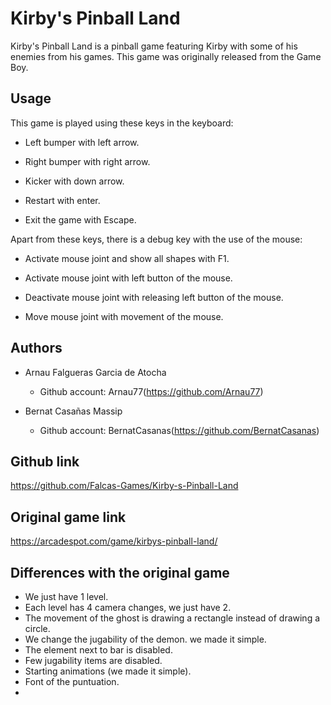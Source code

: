 # Kirby's Pinball Land

Kirby's Pinball Land is a pinball game featuring Kirby with some of his enemies from his games. This game was originally released from the Game Boy. 

## Usage

This game is played using these keys in the keyboard:

* Left bumper with left arrow.

* Right bumper with right arrow.

* Kicker with down arrow.

* Restart with enter.

* Exit the game with Escape.

Apart from these keys, there is a debug key with the use of the mouse:

* Activate mouse joint and show all shapes with F1.

* Activate mouse joint with left button of the mouse.

* Deactivate mouse joint with releasing left button of the mouse.

* Move mouse joint with movement of the mouse.

## Authors
* Arnau Falgueras Garcia de Atocha
    * Github account: Arnau77(https://github.com/Arnau77)

* Bernat Casañas Massip
    * Github account: BernatCasanas(https://github.com/BernatCasanas)

## Github link
https://github.com/Falcas-Games/Kirby-s-Pinball-Land

## Original game link
https://arcadespot.com/game/kirbys-pinball-land/

## Differences with the original game
* We just have 1 level.
* Each level has 4 camera changes, we just have 2.
* The movement of the ghost is drawing a rectangle instead of drawing a circle.
* We change the jugability of the demon. we made it simple.
* The element next to bar is disabled.
* Few jugability items are disabled.
* Starting animations (we made it simple).
* Font of the puntuation.
* 
